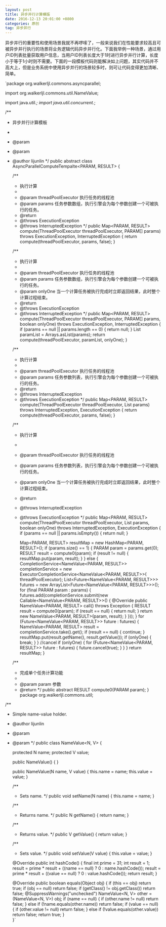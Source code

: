```yaml
---
layout: post
title: 异步并行计算模版
date: 2016-12-13 20:01:00 +0800
categories: 原创
tag: 异步并行
---
```


异步并行的重要性和使用场景我就不再啰嗦了，一般来说我们在性能要求较高且可被异步并行执行的场景将业务逻辑代码异步并行化。下面我举例一种场景，通过用户ID列表批量获取用户信息，当用户ID列表长度大于1时进行异步并行计算，长度小于等于1小时则不需要。下面的一段模板代码则能解决如上问题，其实代码并不高大上，但是业务系统中使用异步并行的场景较多时，则可让代码变得更加清晰、简单。

`package org.walkerljl.commons.asyncparallel;

import org.walkerljl.commons.util.NameValue;

import java.util.*;
import java.util.concurrent.*;

/**
 * 异步并行计算模板
 *
 * @param <PARAM>
 * @param <RESULT>
 * @author lijunlin
 */
public abstract class AsyncParallelComputeTempalte<PARAM, RESULT> {

    /**
     * 执行计算
     *
     * @param threadPoolExecutor 执行任务的线程池
     * @param params 任务参数数组，执行引擎会为每个参数创建一个可被执行的任务。
     * @return
     * @throws ExecutionException
     * @throws InterruptedException
     */
    public Map<PARAM, RESULT> compute(ThreadPoolExecutor threadPoolExecutor, PARAM[] params) throws ExecutionException, InterruptedException {
        return compute(threadPoolExecutor, params, false);
    }

    /**
     * 执行计算
     *
     * @param threadPoolExecutor 执行任务的线程池
     * @param params 任务参数数组，执行引擎会为每个参数创建一个可被执行的任务。
     * @param onlyOne 当一个计算任务被执行完成时立即返回结果，此时整个计算过程结束。
     * @return
     * @throws ExecutionException
     * @throws InterruptedException
     */
    public Map<PARAM, RESULT> compute(ThreadPoolExecutor threadPoolExecutor, PARAM[] params, boolean onlyOne) throws ExecutionException, InterruptedException {
        if (params == null || params.length == 0) {
            return null;
        }
        List<PARAM> paramList = Arrays.asList(params);
        return compute(threadPoolExecutor, paramList, onlyOne);
    }

    /**
     * 执行计算
     *
     * @param threadPoolExecutor 执行任务的线程池
     * @param params 任务参数列表，执行引擎会为每个参数创建一个可被执行的任务。
     * @return
     * @throws InterruptedException
     * @throws ExecutionException
     */
    public Map<PARAM, RESULT> compute(ThreadPoolExecutor threadPoolExecutor, List<PARAM> params) throws InterruptedException, ExecutionException {
        return compute(threadPoolExecutor, params, false);
    }

    /**
     * 执行计算
     *
     * @param threadPoolExecutor 执行任务的线程池
     * @param params 任务参数列表，执行引擎会为每个参数创建一个可被执行的任务。
     * @param onlyOne 当一个计算任务被执行完成时立即返回结果，此时整个计算过程结束。
     * @return
     * @throws InterruptedException
     * @throws ExecutionException
     */
    public Map<PARAM, RESULT> compute(ThreadPoolExecutor threadPoolExecutor, List<PARAM> params, boolean onlyOne) throws InterruptedException, ExecutionException {
        if (params == null || params.isEmpty()) {
            return null;
        }

        Map<PARAM, RESULT> resultMap = new HashMap<PARAM, RESULT>();
        if (params.size() == 1) {
            PARAM param = params.get(0);
            RESULT result = compute0(param);
            if (result != null) {
                resultMap.put(param, result);
            }
        } else {
            CompletionService<NameValue<PARAM, RESULT>> completionService = new ExecutorCompletionService<NameValue<PARAM, RESULT>>(
                    threadPoolExecutor);
            List<Future<NameValue<PARAM, RESULT>>> futures = new ArrayList<Future<NameValue<PARAM, RESULT>>>();
            for (final PARAM param : params) {
                futures.add(completionService.submit(new Callable<NameValue<PARAM, RESULT>>() {
                    @Override
                    public NameValue<PARAM, RESULT> call() throws Exception {
                        RESULT result = compute0(param);
                        if (result == null) {
                            return null;
                        }
                        return new NameValue<PARAM, RESULT>(param, result);
                    }
                }));
            }
            for (Future<NameValue<PARAM, RESULT>> future : futures) {
                NameValue<PARAM, RESULT> result = completionService.take().get();
                if (result == null) {
                    continue;
                }
                resultMap.put(result.getName(), result.getValue());
                if (onlyOne) {
                    break;
                }
            }
            //cancel
            if (onlyOne) {
                for (Future<NameValue<PARAM, RESULT>> future : futures) {
                    future.cancel(true);
                }
            }
        }
        return resultMap;
    }

    /**
     * 完成单个任务计算功能
     *
     * @param param 参数
     * @return
     */
    public abstract RESULT compute0(PARAM param);
}
package org.walkerljl.commons.util;


/**
 * Simple name-value holder.
 * @author lijunlin
 * @param <N>
 * @param <V>
 */
public class NameValue<N, V> {

   protected N name;
   protected V value;

   public NameValue() {
   }

   public NameValue(N name, V value) {
      this.name = name;
      this.value = value;
   }

   /**
    * Sets name.
    */
   public void setName(N name) {
      this.name = name;
   }

   /**
    * Returns name.
    */
   public N getName() {
      return name;
   }

   /**
    * Returns value.
    */
   public V getValue() {
      return value;
   }

   /**
    * Sets value.
    */
   public void setValue(V value) {
      this.value = value;
   }

   @Override
   public int hashCode() {
      final int prime = 31;
      int result = 1;
      result = prime * result + ((name == null) ? 0 : name.hashCode());
      result = prime * result + ((value == null) ? 0 : value.hashCode());
      return result;
   }

   @Override
   public boolean equals(Object obj) {
      if (this == obj)
         return true;
      if (obj == null)
         return false;
      if (getClass() != obj.getClass())
         return false;
      @SuppressWarnings("unchecked")
      NameValue<N, V> other = (NameValue<N, V>) obj;
      if (name == null) {
         if (other.name != null)
            return false;
      } else if (!name.equals(other.name))
         return false;
      if (value == null) {
         if (other.value != null)
            return false;
      } else if (!value.equals(other.value))
         return false;
      return true;
   }  
}`


